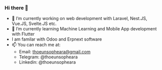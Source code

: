 ### Hi there 👋



- 🔭 I’m currently working on web development with Laravel, Nest.JS, Vue.JS, Svelte.JS etc.
- 🌱 I’m currently learning Machine Learning and Mobile App development with Flutter
- I am familar with Odoo and Erpnext software
- 📫 You can reach me at: 
    - Email: thoeunsopheara@gmail.com
    - Telegram: @thoeunsopheara
    - Linkedin: @thoeunsopheara


